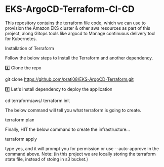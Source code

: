 # EKS-ArgoCD-Terraform-CI-CD


This repository contains the terraform file code, which we can use to provision the Amazon EKS cluster & other aws resources as part of this project, along Gitops tools like argocd to Manage continuous delivery tool for Kubernetes.


Installation of Terraform

Follow the below steps to Install the Terraform and another dependency.

1️⃣ Clone the repo

git clone https://github.com/prati08/EKS-ArgoCD-Terraform.git

2️⃣ Let's install dependency to deploy the application

cd terraform/aws/
terraform init

The below command will tell you what terraform is going to create.

terraform plan

Finally, HIT the below command to create the infrastructure...

terraform apply

type yes, and it will prompt you for permission or use --auto-approve in the command above.
Note: (in this project we are locally storing the terraform state file, instead of stoing in s3 bucket.)



